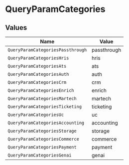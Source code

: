 # QueryParamCategories


## Values

| Name                              | Value                             |
| --------------------------------- | --------------------------------- |
| `QueryParamCategoriesPassthrough` | passthrough                       |
| `QueryParamCategoriesHris`        | hris                              |
| `QueryParamCategoriesAts`         | ats                               |
| `QueryParamCategoriesAuth`        | auth                              |
| `QueryParamCategoriesCrm`         | crm                               |
| `QueryParamCategoriesEnrich`      | enrich                            |
| `QueryParamCategoriesMartech`     | martech                           |
| `QueryParamCategoriesTicketing`   | ticketing                         |
| `QueryParamCategoriesUc`          | uc                                |
| `QueryParamCategoriesAccounting`  | accounting                        |
| `QueryParamCategoriesStorage`     | storage                           |
| `QueryParamCategoriesCommerce`    | commerce                          |
| `QueryParamCategoriesPayment`     | payment                           |
| `QueryParamCategoriesGenai`       | genai                             |